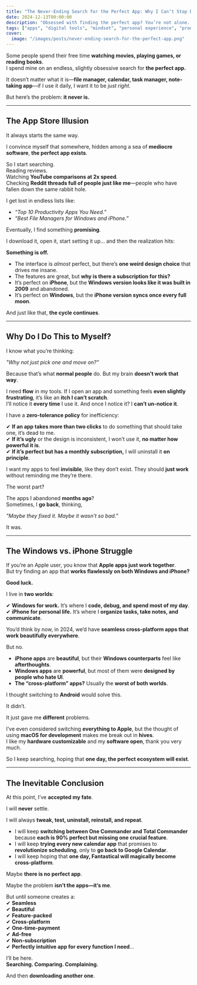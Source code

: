 ```yaml
---
title: "The Never-Ending Search for the Perfect App: Why I Can’t Stop Downloading"
date: 2024-12-13T00:00:00
description: "Obsessed with finding the perfect app? You’re not alone. Join me on my endless quest for the ultimate productivity tools."
tags: ["apps", "digital tools", "mindset", "personal experience", "productivity", "tech"]
cover:
  image: "/images/posts/never-ending-search-for-the-perfect-app.png"
---
```

Some people spend their free time **watching movies, playing games, or reading books**.  
I spend mine on an endless, slightly obsessive search for **the perfect app.**  

It doesn’t matter what it is—**file manager, calendar, task manager, note-taking app**—if I use it daily, I want it to be *just right*.  

But here’s the problem: **it never is.**  

---

## **The App Store Illusion**  

It always starts the same way.  

I convince myself that somewhere, hidden among a sea of **mediocre software**, **the perfect app exists**.  

So I start searching.  
Reading reviews.  
Watching **YouTube comparisons at 2x speed**.  
Checking **Reddit threads full of people just like me**—people who have fallen down the same rabbit hole.  

I get lost in endless lists like:  

- *“Top 10 Productivity Apps You Need.”*  
- *“Best File Managers for Windows and iPhone.”*  

Eventually, I find something **promising**.  

I download it, open it, start setting it up… and then the realization hits:  

**Something is off.**  

- The interface is *almost* perfect, but there’s **one weird design choice** that drives me insane.  
- The features are great, but **why is there a subscription for this?**  
- It’s perfect on **iPhone**, but the **Windows version looks like it was built in 2009** and abandoned.  
- It’s perfect on **Windows**, but the **iPhone version syncs once every full moon**.  

And just like that, **the cycle continues**.  

---

## **Why Do I Do This to Myself?**  

I know what you’re thinking:  

*"Why not just pick one and move on?"*  

Because that’s what **normal people** do. But my brain **doesn’t work that way**.  

I need **flow** in my tools. If I open an app and something feels **even slightly frustrating**, it’s like an **itch I can’t scratch**.  
I’ll notice it **every time** I use it. And once I notice it? I **can’t un-notice it**.  

I have a **zero-tolerance policy** for inefficiency:  

✔ **If an app takes more than two clicks** to do something that should take one, it’s dead to me.  
✔ **If it’s ugly** or the design is inconsistent, I won’t use it, **no matter how powerful it is**.  
✔ **If it’s perfect but has a monthly subscription,** I will uninstall it **on principle**.  

I want my apps to feel **invisible**, like they don’t exist. They should **just work** without reminding me they’re there.  

The worst part?  

The apps I abandoned **months ago**?  
Sometimes, I **go back**, thinking,  

*"Maybe they fixed it. Maybe it wasn’t so bad."*  

It was.  

---

## **The Windows vs. iPhone Struggle**  

If you’re an Apple user, you know that **Apple apps just work together**.  
But try finding an app that **works flawlessly on both Windows and iPhone?**  

**Good luck.**  

I live in **two worlds**:  

✔ **Windows for work.** It’s where I **code, debug, and spend most of my day**.  
✔ **iPhone for personal life.** It’s where I **organize tasks, take notes, and communicate**.  

You’d think by now, in 2024, we’d have **seamless cross-platform apps that work beautifully everywhere**.  

But no.  

- **iPhone apps** are **beautiful**, but their **Windows counterparts** feel like **afterthoughts**.  
- **Windows apps** are **powerful**, but most of them were **designed by people who hate UI**.  
- **The “cross-platform” apps?** Usually the **worst of both worlds**.  

I thought switching to **Android** would solve this.  

It didn’t.  

It just gave me **different** problems.  

I’ve even considered switching **everything to Apple**, but the thought of using **macOS for development** makes me break out in **hives**.  
I like my **hardware customizable** and my **software open**, thank you very much.  

So I keep searching, hoping that **one day, the perfect ecosystem will exist**.  

---

## **The Inevitable Conclusion**  

At this point, I’ve **accepted my fate**.  

I will **never** settle.  

I will always **tweak, test, uninstall, reinstall, and repeat**.  

- I will keep **switching between One Commander and Total Commander** because **each is 90% perfect but missing one crucial feature**.  
- I will keep **trying every new calendar app** that promises to **revolutionize scheduling**, only to **go back to Google Calendar**.  
- I will keep hoping that **one day, Fantastical will magically become cross-platform**.  

Maybe **there is no perfect app**.  

Maybe the problem **isn’t the apps—it’s me**.  

But until someone creates a:  
✔ **Seamless**  
✔ **Beautiful**  
✔ **Feature-packed**  
✔ **Cross-platform**  
✔ **One-time-payment**  
✔ **Ad-free**  
✔ **Non-subscription**  
✔ **Perfectly intuitive app for every function I need**…  

I’ll be here.  
**Searching. Comparing. Complaining.**  

And then **downloading another one**.  
